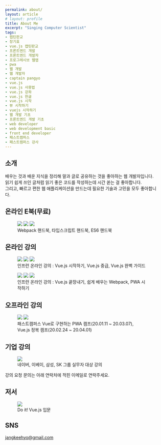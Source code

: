 ```yaml
---
permalink: about/
layout: article
# layout: profile
title: About Me
excerpt: "Singing Computer Scientist"
tags:
- 캡틴판교
- 장기효
- vue.js 캡틴판교
- 프론트엔드 개발
- 프론트엔드 개발자
- 프로그레시브 웹앱
- pwa
- 웹 개발
- 웹 개발자
- captain pangyo
- vue.js
- vue.js 사용법
- vue.js 강좌
- vue.js 한글
- vue.js 시작
- 뷰 시작하기
- vuejs 시작하기
- 웹 개발 기초
- 프론트엔드 개발 기초
- web developer
- web development basic
- front end developer
- 패스트캠퍼스
- 패스트캠퍼스 강사
---
```


## 소개

배우는 것과 배운 지식을 정리해 말과 글로 공유하는 것을 좋아하는 웹 개발자입니다. <br>
읽기 쉽게 쓰인 글처럼 읽기 좋은 코드를 작성하는데 시간 쏟는 걸 좋아합니다. <br>
그리고, 빠르고 편한 웹 애플리케이션을 만드는데 필요한 기술과 고민을 모두 좋아합니다. <br>

## 온라인 E북(무료)

<figure class="third">
	<a href="https://joshua1988.github.io/webpack-guide/" target="_blank"><img src="{{ site.url }}/images/posts/web/webpack/webpack-guide.png"></a>
	<a href="https://joshua1988.github.io/ts/" target="_blank"><img src="{{ site.url }}/images/posts/web/typescript/ts-handbook.png"></a>
	<a href="https://joshua1988.github.io/es6-online-book/" target="_blank"><img src="{{ site.url }}/images/posts/web/vuejs/es6-guide.png"></a>
	<figcaption>Webpack 핸드북, 타입스크립트 핸드북, ES6 핸드북</figcaption>
</figure>

## 온라인 강의

<figure class="third">
	<a href="https://www.inflearn.com/course/Age-of-Vuejs/?utm_source=blog&utm_medium=githubio&utm_campaign=captianpangyo&utm_term=banner" target="_blank"><img src="{{ site.url }}/images/posts/web/inflearn/lv1.png"></a>
	<a href="https://www.inflearn.com/course/vue-pwa-vue-js-%EC%A4%91%EA%B8%89/?utm_source=blog&utm_medium=githubio&utm_campaign=captianpangyo&utm_term=banner" target="_blank"><img src="{{ site.url }}/images/posts/web/inflearn/lv2.png"></a>
	<a href="https://www.inflearn.com/course/vue-js/?utm_source=blog&utm_medium=githubio&utm_campaign=captianpangyo&utm_term=banner" target="_blank"><img src="{{ site.url }}/images/posts/web/inflearn/lv3.png"></a>
	<figcaption>인프런 온라인 강의 : Vue.js 시작하기, Vue.js 중급, Vue.js 완벽 가이드</figcaption>
</figure>

<figure class="third">
	<a href="https://www.inflearn.com/course/vue-js-%EB%81%9D%EB%82%B4%EA%B8%B0-%EC%BA%A1%ED%8B%B4%ED%8C%90%EA%B5%90?utm_source=blog&utm_medium=githubio&utm_campaign=captianpangyo&utm_term=banner" target="_blank"><img src="{{ site.url }}/images/posts/web/inflearn/lv4.png"></a>
	<a href="https://www.inflearn.com/course/webpack-%EC%9B%B9%ED%8C%A9-%EA%B0%95%EC%A2%8C?utm_source=blog&utm_medium=githubio&utm_campaign=captianpangyo&utm_term=banner" target="_blank"><img src="{{ site.url }}/images/posts/web/inflearn/webpack.png"></a>
	<a href="https://www.inflearn.com/course/pwa?utm_source=blog&utm_medium=githubio&utm_campaign=captianpangyo&utm_term=banner" target="_blank"><img src="{{ site.url }}/images/posts/web/inflearn/pwa.jpg"></a>
	<figcaption>인프런 온라인 강의 : Vue.js 끝장내기, 쉽게 배우는 Webpack, PWA 시작하기</figcaption>
</figure>

## 오프라인 강의

<figure class="half">
	<a href="https://www.fastcampus.co.kr/dev_camp_wap/" target="_blank"><img src="{{ site.url }}/images/posts/web/fastcampus/wap.png"></a>
	<a href="https://www.fastcampus.co.kr/dev_camp_vue" target="_blank"><img src="{{ site.url }}/images/posts/web/fastcampus/vue.png"></a>
	<figcaption>패스트캠퍼스 Vue로 구현하는 PWA 캠프(20.01.11 ~ 20.03.07), Vue.js 정복 캠프(20.02.24 ~ 20.04.01)</figcaption>
</figure>

## 기업 강의

<figure class="full">
	<img src="{{ site.url }}/images/corporate-classes.png">
	<figcaption>네이버, 이베이, 삼성, SK 그룹 실무자 대상 강의</figcaption>
</figure>

강의 요청 문의는 아래 연락처에 적힌 이메일로 연락주세요.

## 저서

<figure class="third">
	<a href="http://www.yes24.com/24/goods/58206961?scode=032&OzSrank=1" target="_blank"><img src="{{ site.url }}/images/posts/web/vuejs/vue-yes24.jpeg"></a>
	<figcaption>Do it! Vue.js 입문</figcaption>
</figure>

## SNS

<a class="btn-social google-plus" href="mailto:jangkeehyo@gmail.com"><i class="fa fa-google" aria-hidden="true"></i></a>
<a class="btn-social github" href="https://github.com/joshua1988"><i class="fa fa-github" aria-hidden="true"></i></a>
<a class="btn-social linkedin" href="https://www.linkedin.com/in/gihyojoshuajang/"><i class="fa fa-linkedin" aria-hidden="true"></i></a>
<a class="btn-social facebook" href="https://www.facebook.com/CaptainPangyo"><i class="fa fa-facebook" aria-hidden="true"></i></a>

<a href="mailto:jangkeehyo@gmail.com">jangkeehyo@gmail.com</a>